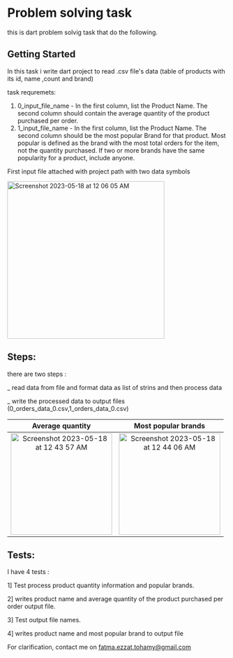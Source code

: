 # Problem solving task

this is dart problem solvig task that do the following.

## Getting Started

In this task i write dart project to read .csv file's data (table of products with its id, name ,count and brand)

task requremets:

1. 0_input_file_name - In the first column, list the Product Name. The second column
   should contain the average quantity of the product purchased per order.
2. 1_input_file_name - In the first column, list the Product Name. The second column
   should be the most popular Brand for that product. Most popular is defined as the brand
   with the most total orders for the item, not the quantity purchased. If two or more brands
   have the same popularity for a product, include anyone.



First input file attached with project path with two data symbols

<img width="360" alt="Screenshot 2023-05-18 at 12 06 05 AM" src="https://github.com/fatimaEzzat/Problem-solving/assets/31897018/918977ec-f64b-4e09-b81c-c6deb0398c8a">


## Steps:

there are two steps :

_ read data from file and format data as list of strins and then process data

_ write the processed data to output files (0_orders_data_0.csv,1_orders_data_0.csv)

Average  quantity             |  Most popular brands
:----------------------------:|:-------------------------:
<img width="232" alt="Screenshot 2023-05-18 at 12 43 57 AM" src="https://github.com/fatimaEzzat/Problem-solving/assets/31897018/ca80c80a-77cd-4e5a-bcec-db1913dc5a2b">  | <img width="232" alt="Screenshot 2023-05-18 at 12 44 06 AM" src="https://github.com/fatimaEzzat/Problem-solving/assets/31897018/10d46ac4-c87d-4f22-a40e-c84e69cab764">

## Tests:

I have 4 tests :

1]  Test process product quantity information and popular brands.

2]  writes product name and average quantity of the product purchased per order output file.

3] Test output file names.

4] writes product name and most popular brand to output file


For clarification, contact me on fatma.ezzat.tohamy@gmail.com
